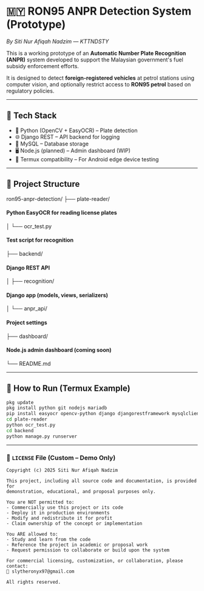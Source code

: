 # 🇲🇾 RON95 ANPR Detection System (Prototype)  
*By Siti Nur Afiqah Nadzim — KTTNDSTY*

This is a working prototype of an **Automatic Number Plate Recognition (ANPR)** system developed to support the Malaysian government's fuel subsidy enforcement efforts.

It is designed to detect **foreign-registered vehicles** at petrol stations using computer vision, and optionally restrict access to **RON95 petrol** based on regulatory policies.

---

## 🔧 Tech Stack
- 🐍 Python (OpenCV + EasyOCR) – Plate detection
- 🌐 Django REST – API backend for logging
- 🧾 MySQL – Database storage
- 🖥️ Node.js (planned) – Admin dashboard (WIP)
- 📱 Termux compatibility – For Android edge device testing

---

## 📂 Project Structure
ron95-anpr-detection/
├── plate-reader/         
#### Python EasyOCR for reading license plates

│   └── ocr_test.py       
#### Test script for recognition

├── backend/            
#### Django REST API

│   ├── recognition/     
#### Django app (models, views, serializers)

│   └── anpr_api/         
#### Project settings

├── dashboard/           
#### Node.js admin dashboard (coming soon)
└── README.md

---

## 🚀 How to Run (Termux Example)

```bash
pkg update
pkg install python git nodejs mariadb
pip install easyocr opencv-python django djangorestframework mysqlclient
cd plate-reader
python ocr_test.py
cd backend
python manage.py runserver
```
---

### 📄 `LICENSE` File (Custom – Demo Only)

```text
Copyright (c) 2025 Siti Nur Afiqah Nadzim

This project, including all source code and documentation, is provided for 
demonstration, educational, and proposal purposes only.

You are NOT permitted to:
- Commercially use this project or its code
- Deploy it in production environments
- Modify and redistribute it for profit
- Claim ownership of the concept or implementation

You ARE allowed to:
- Study and learn from the code
- Reference the project in academic or proposal work
- Request permission to collaborate or build upon the system

For commercial licensing, customization, or collaboration, please contact:
📧 slytheronyx97@gmail.com

All rights reserved.
```

